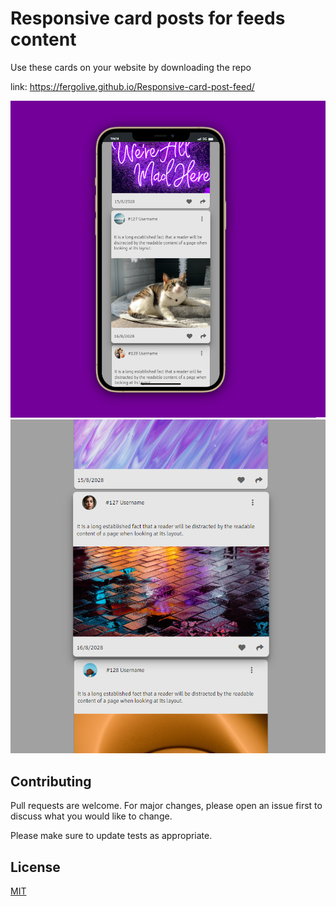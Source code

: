 # Responsive card posts for feeds content


Use these cards on your website by downloading the repo


link: https://fergolive.github.io/Responsive-card-post-feed/

![ScreenShot](/screenshots/latest2.png)
![ScreenShot](/screenshots/latest.png)

## Contributing
Pull requests are welcome. For major changes, please open an issue first to discuss what you would like to change.

Please make sure to update tests as appropriate.

## License
[MIT](https://choosealicense.com/licenses/mit/)
